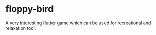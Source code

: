 # floppy-bird
A very interesting flutter game which can be used for recreational and relaxation tool.
